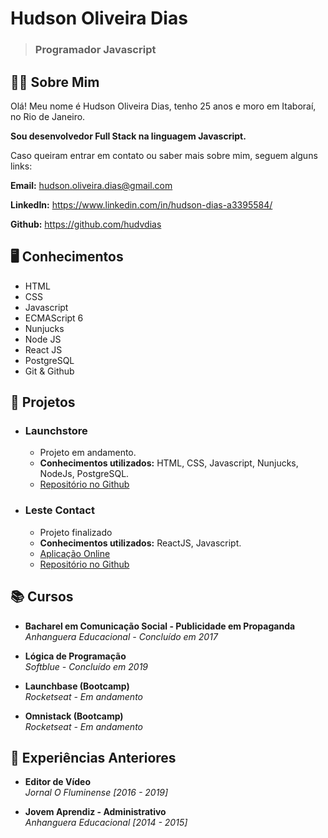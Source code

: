 # Hudson Oliveira Dias
> ### Programador Javascript

## 🙋‍♂️ Sobre Mim

Olá! Meu nome é Hudson Oliveira Dias, tenho 25 anos e moro em Itaboraí, no Rio de Janeiro.

**Sou desenvolvedor Full Stack na linguagem Javascript.**

Caso queiram entrar em contato ou saber mais sobre mim, seguem alguns links:

**Email:** hudson.oliveira.dias@gmail.com

**LinkedIn:** https://www.linkedin.com/in/hudson-dias-a3395584/

**Github:** https://github.com/hudvdias

## 🖥️ Conhecimentos

- HTML
- CSS
- Javascript
- ECMAScript 6
- Nunjucks
- Node JS
- React JS
- PostgreSQL
- Git & Github

## 📁 Projetos

- ### Launchstore
	- Projeto em andamento.
	- **Conhecimentos utilizados:** HTML, CSS, Javascript, Nunjucks, NodeJs, PostgreSQL.
	- [Repositório no Github](https://github.com/hudvdias/launchstore)

- ### Leste Contact
	- Projeto finalizado
	- **Conhecimentos utilizados:** ReactJS, Javascript.
	- [Aplicação Online](https://leste-contact.herokuapp.com/)
	- [Repositório no Github](https://github.com/hudvdias/desafio)

## 📚 Cursos

- **Bacharel em Comunicação Social - Publicidade em Propaganda** \
*Anhanguera Educacional - Concluído em 2017*

- **Lógica de Programação** \
*Softblue - Concluído em 2019*

- **Launchbase (Bootcamp)** \
*Rocketseat - Em andamento*

- **Omnistack (Bootcamp)** \
*Rocketseat - Em andamento*

## 💼 Experiências Anteriores

- **Editor de Vídeo** \
*Jornal O Fluminense [2016 - 2019]*

- **Jovem Aprendiz - Administrativo** \
*Anhanguera Educacional [2014 - 2015]*

